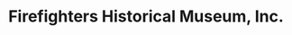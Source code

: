 ---
layout: repo
title: "Firefighters Historical Museum, Inc."
id: 13955
permalink: repos/13955/
---
